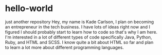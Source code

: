 # hello-world
just another repository
Hey, my name is Kade Carlson, I plan on becoming an entrepreneur in the tech business. I have lots of ideas right now and I figured I should probably start to learn how to code so that's why I am here. I'm interested in a lot of different types of code specifically Java, Python, Ruby, and HTML and SCSS. I know quite a bit about HTML so far and plan to learn a lot more about different programming languages.
